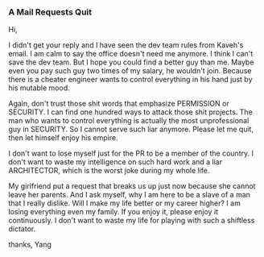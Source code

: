 ### A Mail Requests Quit
Hi,

I didn't get your reply and I have seen the dev team rules from Kaveh's email. I am calm to say the office doesn't need me anymore. I think I can't save the dev team. But I hope you could find a better guy than me. Maybe even you pay such guy two times of my salary, he wouldn't join. Because there is a cheater engineer wants to control everything in his hand just by his mutable mood.

Again, don't trust those shit words that emphasize PERMISSION or SECURITY. I can find one hundred ways to attack those shit projects. The man who wants to control everything is actually the most unprofessional guy in SECURITY. So I cannot serve such liar anymore. Please let me quit, then let himself enjoy his empire.

I don't want to lose myself just for the PR to be a member of the country. I don't want to waste my intelligence on such hard work and a liar ARCHITECTOR, which is the worst joke during my whole life.

My girlfriend put a request that breaks us up just now because she cannot leave her parents. And I ask myself, why I am here to be a slave of a man that I really dislike. Will I make my life better or my career higher? I am losing everything even my family. If you enjoy it, please enjoy it continuously. I don't want to waste my life for playing with such a shiftless dictator.

thanks,
Yang
